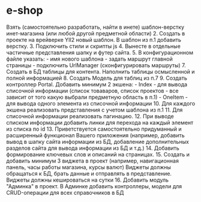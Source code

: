 # e-shop
Взять (самостоятельно разработать, найти в инете) шаблон-верстку инет-магазина (или любой другой предметной области)
2. Создать в проекте на врейверке YII2 новый шаблон. В шаблон из п.1 добавить верстку.
3. Подключить стили и скрипты js
4. Вынесте в отдельные частичные представления шапку и футер сайта.
5. В конфигурационном файле указать:
	- имя нового шаблона
	- задать маршрут главной страницы
	- подключить UrlManager (сконфигурировать маршруты)
7. Создать в БД таблицы для контента. Наполнить таблицы осмысленной и полной информацией
8. Создать Модель для таблиц из п.7
9. Создать контроллер Portal. Добавить минимум 2 экшена:
	- Index  -  для вывода списочной информации (список товаваров, список проектов - все зависит от того какую выбрали предметную область в п.1)
	- OneItem - для вывода одного элемента из списочной информации
10. Для каждого экшена реализовать представления с учетом шаблона из п.1
11. Для списочной информации реализовать пагинацию.
12. При выводе списком информации добавить линки для перехода на каждый элемент из списка по id
13. Приветствуется самостоятельно придуманный и расширенный функционал Вашего приложения (например, добавить вывод в шапку сайта информации из БД, добавление дополнительных разделов сайта для вывода информации из БД и т.д.)
14. Добавить формирование ключевых слов и описаний на страницах.
15. Создать и добавить минимум 3 виджета в проект (например, навигационная панель, часы работы магазина, курсы валют)
	Виджеты должны обращаться к БД, брать данные и отправлять в представление.
	Виджеты должны кешироваться на сутки
16. Добавить модуль "Админка" в проект.
	В Админке добавить контроллеры, модели для CRUD-операции для всех справочников в БД
